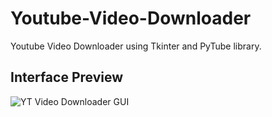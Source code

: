 # Youtube-Video-Downloader
Youtube Video Downloader using Tkinter and PyTube library.


## Interface Preview
![YT Video Downloader GUI](https://user-images.githubusercontent.com/51288637/139486103-009f4e64-024f-4a2f-b14f-3b82e64ffd78.png)
